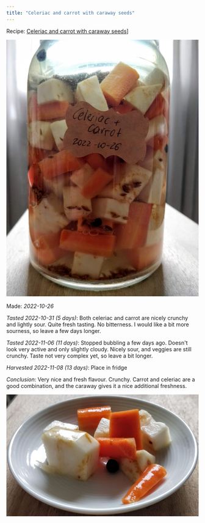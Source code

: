```yaml
---
title: "Celeriac and carrot with caraway seeds"
---
```


Recipe: [Celeriac and carrot with caraway seeds](projects/fermentation/Vegetable%20recipes.md#Celeriac%20and%20carrot%20with%20caraway%20seeds)]

![](Pasted%20image%2020221218164822.png)

Made: _2022-10-26_

_Tasted 2022-10-31 (5 days)_: Both celeriac and carrot are nicely crunchy and lightly sour. Quite fresh tasting. No bitterness. I would like a bit more sourness, so leave a few days longer.

_Tasted 2022-11-06 (11 days)_: Stopped bubbling a few days ago. Doesn't look very active and only slightly cloudy. Nicely sour, and veggies are still crunchy. Taste not very complex yet, so leave a bit longer. 

_Harvested 2022-11-08 (13 days)_: Place in fridge

_Conclusion_: Very nice and fresh flavour. Crunchy. Carrot and celeriac are a good combination, and the caraway gives it a nice additional freshness. 

![](Pasted%20image%2020221218164845.png)